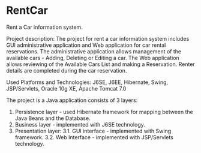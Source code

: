 RentCar
=======
Rent a Car information system.

Project description:
The project for rent a car information system includes GUI administrative application and Web application for car rental reservations.
The administrative application allows management of the available cars - Adding, Deleting or Editing a car.
The Web application allows reviewing of the Available Cars List and making a Reservation.
Renter details are completed during the car reservation.

Used Platforms and Technologies:
J6SE, J6EE, Hibernate, Swing, JSP/Servlets, Oracle 10g XE, Apache Tomcat 7.0

The project is a Java application consists of 3 layers:
1. Persistence layer - used Hibernate framework for mapping between the Java Beans and the Database.
2. Business layer - implemented with J6SE technology.
3. Presentation layer:
3.1. GUI interface - implemented with Swing framework.
3.2. Web Interface - implemented with JSP/Servlets technology.
